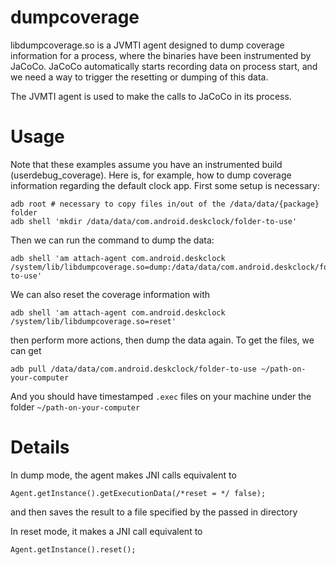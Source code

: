 # dumpcoverage

libdumpcoverage.so is a JVMTI agent designed to dump coverage information for a process, where the binaries have been instrumented by JaCoCo. JaCoCo automatically starts recording data on process start, and we need a way to trigger the resetting or dumping of this data.

The JVMTI agent is used to make the calls to JaCoCo in its process.

# Usage

Note that these examples assume you have an instrumented build (userdebug_coverage). Here is, for example, how to dump coverage information regarding the default clock app. First some setup is necessary:

```
adb root # necessary to copy files in/out of the /data/data/{package} folder
adb shell 'mkdir /data/data/com.android.deskclock/folder-to-use'
```

Then we can run the command to dump the data:

```
adb shell 'am attach-agent com.android.deskclock /system/lib/libdumpcoverage.so=dump:/data/data/com.android.deskclock/folder-to-use'
```

We can also reset the coverage information with

```
adb shell 'am attach-agent com.android.deskclock /system/lib/libdumpcoverage.so=reset'
```

then perform more actions, then dump the data again. To get the files, we can get

```
adb pull /data/data/com.android.deskclock/folder-to-use ~/path-on-your-computer
```

And you should have timestamped `.exec` files on your machine under the folder `~/path-on-your-computer`

# Details

In dump mode, the agent makes JNI calls equivalent to

```
Agent.getInstance().getExecutionData(/*reset = */ false);
```

and then saves the result to a file specified by the passed in directory

In reset mode, it makes a JNI call equivalent to

```
Agent.getInstance().reset();
```
